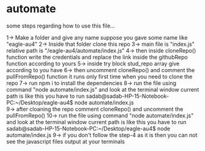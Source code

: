 # automate
some steps regarding how to use this file...

1->  Make a folder and give any name suppose you gave some name like   "eagle-au4"
2->  Inside that folder clone this repo
3->   main file is "index.js" relative path is "/eagle-au4/automate/index.js" 
4->  then inside cloneRepo()  function write the credentials  and replace the link inside the githubRepo function according to yours 
5->  inside try block stud_repo array give according to you have 
6->  then uncomment cloneRepo() and comment the pullFromRepo()  function it runs only first time when you need to clone the     repo 
7->   run npm i to install the dependencies
8->   run the file  using command "node automate/index.js" and look at the terminal window current path is 
      like this you have to run
      sadab@sadab-HP-15-Notebook-PC:~/Desktop/eagle-au4$  node automate/index.js  
9->   after cloaning the repo comment cloneRepo() and uncomment the pullFromRepo()
10->  run the file  using command "node automate/index.js" and look at the terminal window current path is 
      like this you have to run 
      sadab@sadab-HP-15-Notebook-PC:~/Desktop/eagle-au4$  node automate/index.js 
9-> if you don't follow the step-4 as it is then you can not see the javascript files output at your terminals 
